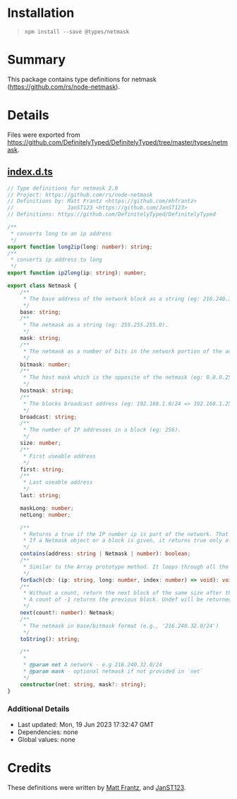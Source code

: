 # Installation
> `npm install --save @types/netmask`

# Summary
This package contains type definitions for netmask (https://github.com/rs/node-netmask).

# Details
Files were exported from https://github.com/DefinitelyTyped/DefinitelyTyped/tree/master/types/netmask.
## [index.d.ts](https://github.com/DefinitelyTyped/DefinitelyTyped/tree/master/types/netmask/index.d.ts)
````ts
// Type definitions for netmask 2.0
// Project: https://github.com/rs/node-netmask
// Definitions by: Matt Frantz <https://github.com/mhfrantz>
//                 JanST123 <https://github.com/JanST123>
// Definitions: https://github.com/DefinitelyTyped/DefinitelyTyped

/**
 * converts long to an ip address
 */
export function long2ip(long: number): string;
/**
 * converts ip address to long
 */
export function ip2long(ip: string): number;

export class Netmask {
    /**
     * The base address of the network block as a string (eg: 216.240.32.0). Base does not give an indication of the size of the network block.
     */
    base: string;
    /**
     * The netmask as a string (eg: 255.255.255.0).
     */
    mask: string;
    /**
     * The netmask as a number of bits in the network portion of the address for this block (eg: 24).
     */
    bitmask: number;
    /**
     * The host mask which is the opposite of the netmask (eg: 0.0.0.255).
     */
    hostmask: string;
    /**
     * The blocks broadcast address (eg: 192.168.1.0/24 => 192.168.1.255)
     */
    broadcast: string;
    /**
     * The number of IP addresses in a block (eg: 256).
     */
    size: number;
    /**
     * First useable address
     */
    first: string;
    /**
     * Last useable address
     */
    last: string;

    maskLong: number;
    netLong: number;

    /**
     * Returns a true if the IP number ip is part of the network. That is, a true value is returned if ip is between base and broadcast.
     * If a Netmask object or a block is given, it returns true only of the given block fits inside the network.
     */
    contains(address: string | Netmask | number): boolean;
    /**
     * Similar to the Array prototype method. It loops through all the useable addresses, ie between first and last.
     */
    forEach(cb: (ip: string, long: number, index: number) => void): void;
    /**
     * Without a count, return the next block of the same size after the current one. With a count, return the Nth block after the current one.
     * A count of -1 returns the previous block. Undef will be returned if out of legal address space.
     */
    next(count?: number): Netmask;
    /**
     * The netmask in base/bitmask format (e.g., '216.240.32.0/24')
     */
    toString(): string;

    /**
     *
     * @param net A network - e.g 216.240.32.0/24
     * @param mask - optional netmask if not provided in `net`
     */
    constructor(net: string, mask?: string);
}

````

### Additional Details
 * Last updated: Mon, 19 Jun 2023 17:32:47 GMT
 * Dependencies: none
 * Global values: none

# Credits
These definitions were written by [Matt Frantz](https://github.com/mhfrantz), and [JanST123](https://github.com/JanST123).

